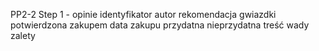 PP2-2
Step 1 - 
opinie
identyfikator
autor
rekomendacja
gwiazdki
potwierdzona zakupem
data zakupu
przydatna
nieprzydatna
treść
wady
zalety